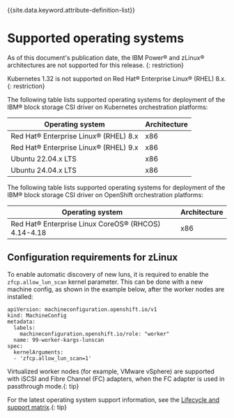 
{{site.data.keyword.attribute-definition-list}}

# Supported operating systems

As of this document's publication date, the IBM Power® and zLinux® architectures are not supported for this release. {: restriction}

Kubernetes 1.32 is not supported on Red Hat® Enterprise Linux® (RHEL) 8.x.{: restriction}

The following table lists supported operating systems for deployment of the IBM® block storage CSI driver on Kubernetes orchestration platforms:

| Operating system                                     |Architecture|
|------------------------------------------------------|------------|
| Red Hat® Enterprise Linux® (RHEL) 8.x                |x86|
| Red Hat® Enterprise Linux® (RHEL) 9.x                |x86|
| Ubuntu 22.04.x LTS                                   |x86|
| Ubuntu 24.04.x LTS                                   |x86|

The following table lists supported operating systems for deployment of the IBM® block storage CSI driver on OpenShift orchestration platforms:

| Operating system                                     |Architecture|
|------------------------------------------------------|------------|
| Red Hat® Enterprise Linux CoreOS® (RHCOS) 4.14-4.18  |x86|

## Configuration requirements for zLinux

To enable automatic discovery of new luns, it is required to enable the `zfcp.allow_lun_scan` kernel parameter. This can be done with a new machine config, as shown in the example below, after the worker nodes are installed:
```
apiVersion: machineconfiguration.openshift.io/v1
kind: MachineConfig
metadata:
  labels:
    machineconfiguration.openshift.io/role: "worker"
  name: 99-worker-kargs-lunscan
spec:
  kernelArguments:
  - 'zfcp.allow_lun_scan=1'
```

Virtualized worker nodes (for example, VMware vSphere) are supported with iSCSI and Fibre Channel (FC) adapters, when the FC adapter is used in passthrough mode.{: tip}

For the latest operating system support information, see the [Lifecycle and support matrix](lifecycle_support_matrix.md).{: tip}

